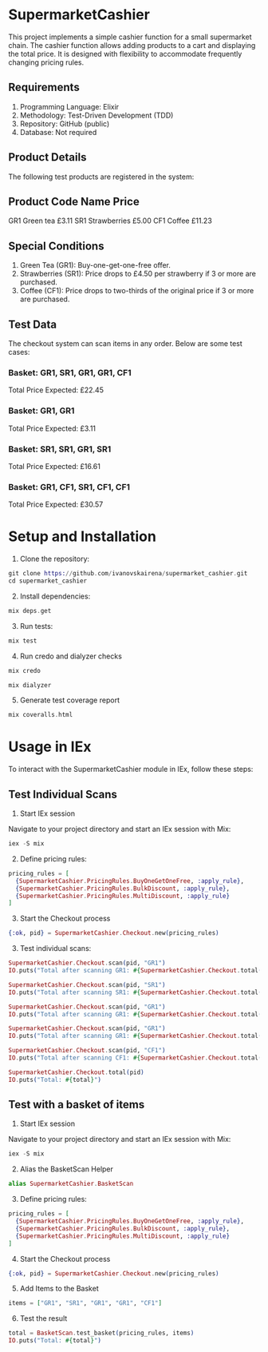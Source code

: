# SupermarketCashier

This project implements a simple cashier function for a small supermarket chain. The cashier function allows adding products to a cart and displaying the total price. It is designed with flexibility to accommodate frequently changing pricing rules.

## Requirements

1. Programming Language: Elixir
2. Methodology: Test-Driven Development (TDD)
3. Repository: GitHub (public)
4. Database: Not required

## Product Details
The following test products are registered in the system:

Product Code	Name	        Price
----------------------------------
GR1	          Green tea	    £3.11
SR1	          Strawberries	£5.00
CF1	          Coffee	      £11.23

## Special Conditions
1. Green Tea (GR1): Buy-one-get-one-free offer.
2. Strawberries (SR1): Price drops to £4.50 per strawberry if 3 or more are purchased.
3. Coffee (CF1): Price drops to two-thirds of the original price if 3 or more are purchased.

## Test Data
The checkout system can scan items in any order. Below are some test cases:

### Basket: GR1, SR1, GR1, GR1, CF1

Total Price Expected: £22.45

### Basket: GR1, GR1

Total Price Expected: £3.11

### Basket: SR1, SR1, GR1, SR1

Total Price Expected: £16.61

### Basket: GR1, CF1, SR1, CF1, CF1

Total Price Expected: £30.57

# Setup and Installation

1. Clone the repository:

``` elixir 
git clone https://github.com/ivanovskairena/supermarket_cashier.git
cd supermarket_cashier
```

2. Install dependencies:

``` elixir
mix deps.get
```

3. Run tests:
``` elixir
mix test
```

4. Run credo and dialyzer checks 
``` elixir 
mix credo

mix dialyzer
```

5. Generate test coverage report
``` elixir 
mix coveralls.html
```

# Usage in IEx
To interact with the SupermarketCashier module in IEx, follow these steps:


## Test Individual Scans

1. Start IEx session

Navigate to your project directory and start an IEx session with Mix:

``` elixir
iex -S mix
```

2. Define pricing rules:

``` elixir
pricing_rules = [
  {SupermarketCashier.PricingRules.BuyOneGetOneFree, :apply_rule},
  {SupermarketCashier.PricingRules.BulkDiscount, :apply_rule},
  {SupermarketCashier.PricingRules.MultiDiscount, :apply_rule}
]
```

3. Start the Checkout process
``` elixir 
{:ok, pid} = SupermarketCashier.Checkout.new(pricing_rules)
```

3. Test individual scans:

``` elixir
SupermarketCashier.Checkout.scan(pid, "GR1")
IO.puts("Total after scanning GR1: #{SupermarketCashier.Checkout.total(pid)}")

SupermarketCashier.Checkout.scan(pid, "SR1")
IO.puts("Total after scanning SR1: #{SupermarketCashier.Checkout.total(pid)}")

SupermarketCashier.Checkout.scan(pid, "GR1")
IO.puts("Total after scanning GR1: #{SupermarketCashier.Checkout.total(pid)}")

SupermarketCashier.Checkout.scan(pid, "GR1")
IO.puts("Total after scanning GR1: #{SupermarketCashier.Checkout.total(pid)}")

SupermarketCashier.Checkout.scan(pid, "CF1")
IO.puts("Total after scanning CF1: #{SupermarketCashier.Checkout.total(pid)}")

SupermarketCashier.Checkout.total(pid)
IO.puts("Total: #{total}")

``` 

## Test with a basket of items

1. Start IEx session

Navigate to your project directory and start an IEx session with Mix:

``` elixir
iex -S mix
```

2. Alias the BasketScan Helper
``` elixir 
alias SupermarketCashier.BasketScan
```
3. Define pricing rules:

``` elixir
pricing_rules = [
  {SupermarketCashier.PricingRules.BuyOneGetOneFree, :apply_rule},
  {SupermarketCashier.PricingRules.BulkDiscount, :apply_rule},
  {SupermarketCashier.PricingRules.MultiDiscount, :apply_rule}
]
```

4. Start the Checkout process
``` elixir 
{:ok, pid} = SupermarketCashier.Checkout.new(pricing_rules)
```

5. Add Items to the Basket

``` elixir 
items = ["GR1", "SR1", "GR1", "GR1", "CF1"]
```

6. Test the result
``` elixir
total = BasketScan.test_basket(pricing_rules, items)
IO.puts("Total: #{total}")
```
